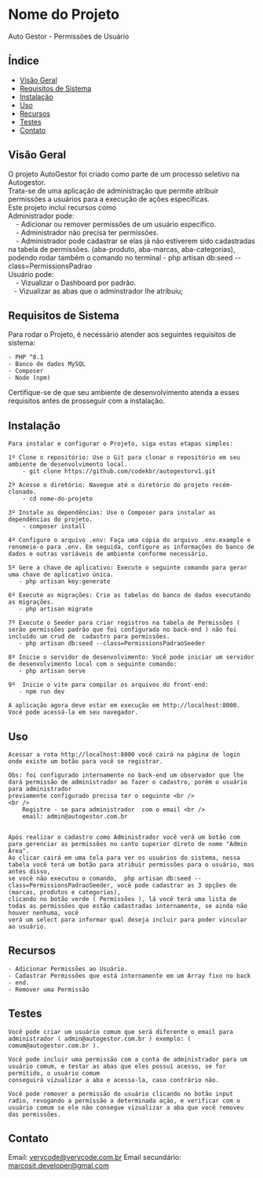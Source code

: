 # Nome do Projeto

Auto Gestor - Permissões de Usuário

## Índice

- [Visão Geral](#visão-geral)
- [Requisitos de Sistema](#requisitos-de-sistema)
- [Instalação](#instalação)
- [Uso](#uso)
- [Recursos](#recursos)
- [Testes](#testes)
- [Contato](#contato)

## Visão Geral

O projeto AutoGestor foi criado como parte de um processo seletivo na Autogestor.<br />
Trata-se de uma aplicação de administração que permite atribuir permissões a usuários para a execução de ações específicas.
<br />
Este projeto inclui recursos como  <br />
    Administrador pode: <br />
        &nbsp;&nbsp;&nbsp;      - Adicionar ou remover permissões de um usuário específico. <br />
            &nbsp;&nbsp;&nbsp;  - Administrador não precisa ter permissões. <br />
             &nbsp;&nbsp;&nbsp; - Administrador pode cadastrar se elas já não estiverem sido cadastradas na tabela de permissões. (aba-produto, aba-marcas, aba-categorias), podendo rodar também o comando no terminal  -  php artisan db:seed --class=PermissionsPadrao
   <br />
    Usuário pode: <br />
             &nbsp;&nbsp;&nbsp; - Vizualizar o Dashboard por padrão. <br />
              &nbsp;&nbsp;&nbsp;- Vizualizar as abas que o adminstrador lhe atribuiu; <br />

## Requisitos de Sistema

Para rodar o Projeto, é necessário atender aos seguintes requisitos de sistema:

    - PHP ^8.1 
    - Banco de dados MySQL
    - Composer 
    - Node (npm)
    
Certifique-se de que seu ambiente de desenvolvimento atenda a esses requisitos antes de prosseguir com a instalação.

## Instalação

    Para instalar e configurar o Projeto, siga estas etapas simples:

    1º Clone o repositório: Use o Git para clonar o repositório em seu ambiente de desenvolvimento local.
        - git clone https://github.com/codekbr/autogestorv1.git

    2º Acesse o diretório: Navegue até o diretório do projeto recém-clonado.
        - cd nome-do-projeto

    3º Instale as dependências: Use o Composer para instalar as dependências do projeto.
        - composer install

    4º Configure o arquivo .env: Faça uma cópia do arquivo .env.example e renomeie-o para .env. Em seguida, configure as informações do banco de dados e outras variáveis de ambiente conforme necessário.

    5º Gere a chave de aplicativo: Execute o seguinte comando para gerar uma chave de aplicativo única.
       - php artisan key:generate

    6º Execute as migrações: Crie as tabelas do banco de dados executando as migrações.
       - php artisan migrate

    7º Execute o Seeder para criar registros na tabela de Permissões ( serão permissões padrão que foi configurada no back-end ) não foi incluído um crud de  cadastro para permissões.
       - php artisan db:seed --class=PermissionsPadraoSeeder

    8º Inicie o servidor de desenvolvimento: Você pode iniciar um servidor de desenvolvimento local com o seguinte comando:
       - php artisan serve

    9º  Inicie o vite para compilar os arquivos do front-end:
       - npm run dev

    A aplicação agora deve estar em execução em http://localhost:8000. Você pode acessá-la em seu navegador.

## Uso
    Acessar a rota http://localhost:8000 você cairá na página de login onde existe um botão para você se registrar.

    Obs: foi configurado internamente no back-end um observador que lhe dará permissão de administrador ao fazer o cadastro, porém o usuário para administrador
    previamente configurado precisa ter o seguinte <br /> 
    <br />
        Registre - se para administrador  com o email <br />
        email: admin@autogestor.com.br


    Após realizar o cadastro como Administrador você verá um botão com para gerenciar as permissões no canto superior direto de nome "Admin Área".
    Ao clicar cairá em uma tela para ver os usuários do sistema, nessa tabela você terá um botão para atribuir permissões para o usuário, mas antes disso,
    se você não executou o comando,  php artisan db:seed --class=PermissionsPadraoSeeder, você pode cadastrar as 3 opções de (marcas, produtos e categorias),
    clicando no botão verde ( Permissões ), lá você terá uma lista de todas as permissões que estão cadastradas internamente, se ainda não houver nenhuma, você
    verá um select para informar qual deseja incluir para poder vincular ao usuário.


## Recursos

    - Adicionar Permissões ao Usuário.
    - Cadastrar Permissões que está internamente em um Array fixo no back - end.
    - Remover uma Permissão

## Testes

    Você pode criar um usuário comum que será diferente o email para administrador ( admin@autogestor.com.br ) exemplo: ( comum@autogestor.com.br ).

    Você pode incluir uma permissão com a conta de administrador para um usuário comum, e testar as abas que eles possuí acesso, se for permitido, o usuário comum
    conseguirá vizualizar a aba e acessa-la, caso contrário não.

    Você pode remover a permissão do usuário clicando no botão input radio, revogando a permissão a determinada ação, e verificar com o usuário comum se ele não consegue vizualizar a aba que você removeu das permissões.
## Contato

Email: verycode@verycode.com.br
Email secundário: marcosit.developer@gmal.com



